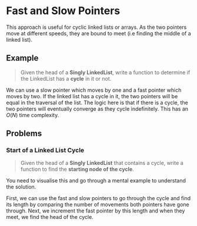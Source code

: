 # Fast and Slow Pointers
This approach is useful for cyclic linked lists or arrays. As the two pointers move at different speeds, they are bound to meet (i.e finding the middle of a linked list).

## Example
> Given the head of a **Singly LinkedList**, write a function to determine if the LinkedList has a **cycle** in it or not.

We can use a slow pointer which moves by one and a fast pointer which moves by two. If the linked list has a cycle in it, the two pointers will be equal in the traversal of the list. The logic here is that if there is a cycle, the two pointers will eventually converge as they cycle indefinitely. This has an $O(N)$ time complexity.

## Problems
### Start of a Linked List Cycle
> Given the head of a **Singly LinkedList** that contains a cycle, write a function to find the **starting node of the cycle**.

You need to visualise this and go through a mental example to understand the solution.

First, we can use the fast and slow pointers to go through the cycle and find its length by comparing the number of movements both pointers have gone through. Next, we increment the fast pointer by this length and when they meet, we find the head of the cycle.